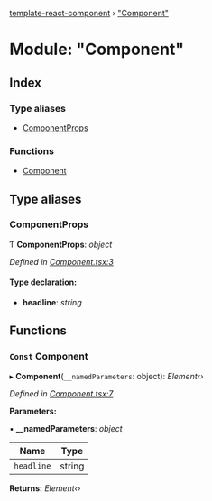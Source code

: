 [template-react-component](../README.md) › ["Component"](_component_.md)

# Module: "Component"

## Index

### Type aliases

* [ComponentProps](_component_.md#componentprops)

### Functions

* [Component](_component_.md#const-component)

## Type aliases

###  ComponentProps

Ƭ **ComponentProps**: *object*

*Defined in [Component.tsx:3](https://github.com/kporten/template-react-component/blob/ce024b2/src/lib/Component.tsx#L3)*

#### Type declaration:

* **headline**: *string*

## Functions

### `Const` Component

▸ **Component**(`__namedParameters`: object): *Element‹›*

*Defined in [Component.tsx:7](https://github.com/kporten/template-react-component/blob/ce024b2/src/lib/Component.tsx#L7)*

**Parameters:**

▪ **__namedParameters**: *object*

Name | Type |
------ | ------ |
`headline` | string |

**Returns:** *Element‹›*
